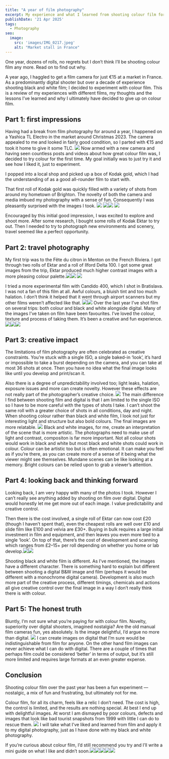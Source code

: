 ```yaml
---
title: "A year of film photography"
excerpt: My experience and what I learned from shooting colour film for a year
publishDate: '21 Apr 2025'
tags:
  - Photography
seo:
  image:
    src: 'images/IMG_0217.jpeg'
    alt: "Market stall in France"
---
```

One year, dozens of rolls, no regrets but I don’t think I’ll be shooting colour film any more. Read on to find out why.

A year ago, I haggled to get a film camera for just €15 at a market in France. As a predominantly digital shooter but over a decade of experience shooting black and white film; I decided to experiment with colour film. This is a review of my experiences with different films, my thoughts and the lessons I’ve learned and why I ultimately have decided to give up on colour film.

## Part 1: first impressions 
Having had a break from film photography for around a year, I happened on a Yashica TL Electro in the market around Christmas 2023. The camera appealed to me and looked in fairly good condition, so I parted with €15 and took it home to give it some TLC.
![](images/IMG_2059.jpeg)
Now armed with a new camera and having seen countless posts and videos about how great colour film was, I decided to try colour for the first time. My goal initially was to just try it and see how I liked it, just to experiment.

I popped into a local shop and picked up a box of Kodak gold, which I had the understanding of as a good all-rounder film to start with.

That first roll of Kodak gold was quickly filled with a variety of shots from around my hometown of Brighton. The novelty of both the camera and media imbued my photography with a sense of fun. Consequently I was pleasantly surprised with the images I took.
![](images/IMG_7787.jpeg)<!-- {"width":647} -->
![](images/IMG_7767.jpeg)<!-- {"width":325} -->![](images/IMG_7784.jpeg)<!-- {"width":323} -->
![](images/basketball.jpeg)<!-- {"width":647} -->

Encouraged by this initial good impression, I was excited to explore and shoot more. After some research, I bought some rolls of Kodak Ektar to try out. Then I needed to try to photograph new environments and scenery, travel seemed like a perfect opportunity.

## Part 2: travel photography 
My first trip was to the Fête du citron in Menton on the French Riviera. I got through two rolls of Ektar and a roll of Ilford Delta 100. I got some great images from the trip, Ektar produced much higher contrast images with a more pleasing colour palette.![](images/IMG_0217.jpeg)<!-- {"width":323} -->![](images/IMG_0279.jpeg)<!-- {"width":325} -->
![](images/IMG_0293.jpeg)<!-- {"width":293} -->

I tried a more experimental film with Candido 400, which I shot in Bratislava. I was not a fan of this film at all. Awful colours, a bluish tint and too much halation. I don’t think it helped that it went through airport scanners but my other films weren’t affected like that.
![](images/011400010036.jpeg)<!-- {"width":325} -->![](images/011400010031.jpeg)<!-- {"width":325} -->
Over the last year I’ve shot film on several trips: both colour and black and white alongside digital. Many of the images I’ve taken on film have been favourites. I’ve loved the colour, texture and process of taking them. It’s been a creative and fun experience.![](images/IMG_7713.jpeg)<!-- {"width":325} -->![](images/IMG_7703.jpeg)<!-- {"width":325} -->![](images/IMG_7705.jpeg)

## Part 3: creative impact
The limitations of film photography are often celebrated as creative constraints. You’re stuck with a single ISO, a single baked-in ‘look’, it’s hard or impossible to take a burst depending on the camera, and you can take at most 36 shots at once. Then you have no idea what the final image looks like until you develop and print/scan it.

Also there is a degree of unpredictability involved too; light leaks, halation, exposure issues and more can create novelty. However these effects are not really part of the photographer’s creative choice.
![](images/000092020015.jpeg)
The main difference I find between shooting film and digital is that I am limited to the single ISO so I have to be more careful with the types of shots I take. I can’t shoot the same roll with a greater choice of shots in all conditions, day and night. When shooting colour rather than black and white film, I look not just for interesting light and structure but also bold colours. The final images are more relatable.
![](images/IMG_7722.jpeg)
Black and white images, for me, create an interpretation of the scene that is more artistic. The photographs need to make use of light and contrast, compositon is far more important. Not all colour shots would work in black and white but most black and white shots could work in colour. Colour can be artistic too but is often emotional. It can make you feel as if you’re there, as you can create more of a sense of it being what the viewer might see themselves. Mundane scenes can be like looking at a memory. Bright colours can be relied upon to grab a viewer’s attention.

## Part 4: looking back and thinking forward
Looking back, I am very happy with many of the photos I took. However I can’t really see anything added by shooting on film over digital. Digital would honestly let me get more out of each image. I value predictability and creative control.

Then there is the cost involved, a single roll of Ektar can now cost £20 (though I haven’t spent that), even the cheapest rolls are well over £10 and slide film like E100 and velvia are £30+. Buying in bulk requires a large initial investment in film and equipment, and then leaves you even more tied to a single ‘look’. On top of that, there’s the cost of development and scanning which ranges from £2–15+ per roll depending on whether you home or lab develop.![](images/0022-0f3db.jpeg)<!-- {"width":325} -->![](images/0036-478ff.jpeg)<!-- {"width":325} -->

Shooting black and white film is different. As I’ve mentioned, the images have a different character. There is something hard to explain but different between shooting a digital B&W image and film (perhaps it would be different with a monochrome digital camera). Development is also much more part of the creative process, different timings, chemicals and actions all give creative control over the final image in a way I don’t really think there is with colour.

## Part 5: The honest truth
Bluntly, I’m not sure what you’re paying for with colour film. Novelty, superiority over digital shooters, imagined nostalgia? Are the old manual film cameras fun, yes absolutely. Is the image delightful, I’d argue no more than digital.
![](images/000004340031.jpeg)
I can create images on digital that I’m sure would be indistinguishable from film for anyone. On the other hand film images can never achieve what I can do with digital. There are a couple of times that perhaps film could be considered ‘better’ in terms of output, but it’s still more limited and requires large formats at an even greater expense.

## Conclusion
Shooting colour film over the past year has been a fun experiment — nostalgic, a mix of fun and frustrating, but ultimately not for me.

Colour film, for all its charm, feels like a relic I don’t need. The cost is high, the control is limited, and the results are nothing special. At best I end up with delightful images. At worst I am dismayed by poor colours, defects and images that look like bad tourist snapshots from 1999 with little I can do to rescue them.
![](images/000094030005.jpeg)
I will take what I’ve liked and learned from film and apply it to my digital photography, just as I have done with my black and white photography.

If you’re curious about colour film, I’d still recommend you try and I’ll write a mini guide on what I like and didn’t soon.![](images/000093700001.jpeg)![](images/000092020032.jpeg)![](images/0038-08a11.jpeg)![](images/0016-fe008.jpeg)![](images/0013-f9c3e.jpeg)
